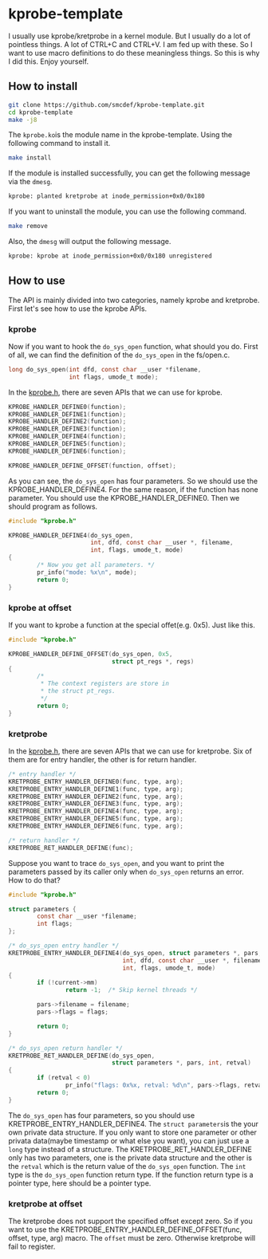 # kprobe-template

I usually use kprobe/kretprobe in a kernel module. But I usually do a lot of pointless things. A lot of CTRL+C and CTRL+V. I am fed up with these. So I want to use macro definitions to do these meaningless things. So this is why I did this. Enjoy yourself.

## How to install

```bash
git clone https://github.com/smcdef/kprobe-template.git
cd kprobe-template
make -j8
```

The `kprobe.ko`is the module name in the kprobe-template. Using the following command to install it.

```bash
make install
```

If the module is installed successfully, you can get the following message via the `dmesg`.

```bash
kprobe: planted kretprobe at inode_permission+0x0/0x180
```

If you want to uninstall the module, you can use the following command.

```bash
make remove
```

Also, the `dmesg` will output the following message.

```bash
kprobe: kprobe at inode_permission+0x0/0x180 unregistered
```

## How to use

The API is mainly divided into two categories, namely kprobe and kretprobe. First let's see how to use the kprobe APIs.

### kprobe

Now if you want to hook the `do_sys_open` function, what should you do. First of all, we can find the definition of the `do_sys_open` in the fs/open.c.

```c
long do_sys_open(int dfd, const char __user *filename,
                 int flags, umode_t mode);
```

In the [kprobe.h](./kprobe.h), there are seven APIs that we can use for kprobe.

```c
KPROBE_HANDLER_DEFINE0(function);
KPROBE_HANDLER_DEFINE1(function);
KPROBE_HANDLER_DEFINE2(function);
KPROBE_HANDLER_DEFINE3(function);
KPROBE_HANDLER_DEFINE4(function);
KPROBE_HANDLER_DEFINE5(function);
KPROBE_HANDLER_DEFINE6(function);

KPROBE_HANDLER_DEFINE_OFFSET(function, offset);
```

As you can see, the `do_sys_open` has four parameters. So we should use the KPROBE_HANDLER_DEFINE4. For the same reason, if the function has none parameter. You should use the KPROBE_HANDLER_DEFINE0. Then we should program as follows.

```c
#include "kprobe.h"

KPROBE_HANDLER_DEFINE4(do_sys_open,
                       int, dfd, const char __user *, filename,
                       int, flags, umode_t, mode)
{
        /* Now you get all parameters. */
        pr_info("mode: %x\n", mode);
        return 0;
}
```

### kprobe at offset

If you want to kprobe a function at the special offet(e.g. 0x5). Just like this.

```c
#include "kprobe.h"

KPROBE_HANDLER_DEFINE_OFFSET(do_sys_open, 0x5,
                             struct pt_regs *, regs)
{
        /*
         * The context registers are store in
         * the struct pt_regs.
         */
        return 0;
}
```

### kretprobe

In the [kprobe.h](./kprobe.h), there are seven APIs that we can use for kretprobe. Six of them are for entry handler, the other is for return handler.

```c
/* entry handler */
KRETPROBE_ENTRY_HANDLER_DEFINE0(func, type, arg);
KRETPROBE_ENTRY_HANDLER_DEFINE1(func, type, arg);
KRETPROBE_ENTRY_HANDLER_DEFINE2(func, type, arg);
KRETPROBE_ENTRY_HANDLER_DEFINE3(func, type, arg);
KRETPROBE_ENTRY_HANDLER_DEFINE4(func, type, arg);
KRETPROBE_ENTRY_HANDLER_DEFINE5(func, type, arg);
KRETPROBE_ENTRY_HANDLER_DEFINE6(func, type, arg);

/* return handler */
KRETPROBE_RET_HANDLER_DEFINE(func);
```

Suppose you want to trace `do_sys_open`, and you want to print the parameters passed by its caller only when `do_sys_open` returns an error. How to do that?

```c
#include "kprobe.h"

struct parameters {
        const char __user *filename;
        int flags;
};

/* do_sys_open entry handler */
KRETPROBE_ENTRY_HANDLER_DEFINE4(do_sys_open, struct parameters *, pars,
                                int, dfd, const char __user *, filename,
                                int, flags, umode_t, mode)
{
        if (!current->mm)
                return -1;	/* Skip kernel threads */

        pars->filename = filename;
        pars->flags = flags;

        return 0;
}

/* do_sys_open return handler */
KRETPROBE_RET_HANDLER_DEFINE(do_sys_open,
                             struct parameters *, pars, int, retval)
{
        if (retval < 0)
                pr_info("flags: 0x%x, retval: %d\n", pars->flags, retval);
        return 0;
}
```

The `do_sys_open` has four parameters, so you should use KRETPROBE_ENTRY_HANDLER_DEFINE4. The `struct parameters`is the your own private data structure. If you only want to store one parameter or other privata data(maybe timestamp or what else you want), you can just use a `long` type instead of a structure. The KRETPROBE_RET_HANDLER_DEFINE only has two parameters, one is the private data structure and the other is the `retval` which is the return value of the `do_sys_open` function. The `int` type is the `do_sys_open` function return type. If the function return type is a pointer type, here should be a pointer type.

### kretprobe at offset

The kretprobe does not support the specified offset except zero. So if you want to use the KRETPROBE_ENTRY_HANDLER_DEFINE_OFFSET(func, offset, type, arg) macro. The `offset` must be zero. Otherwise kretprobe will fail to register.
